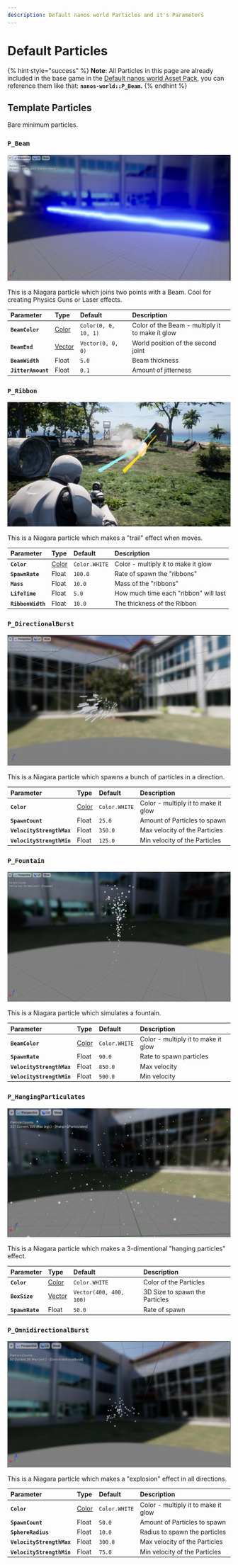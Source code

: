 ```yaml
---
description: Default nanos world Particles and it's Parameters
---
```


# Default Particles

{% hint style="success" %}
**Note**: All Particles in this page are already included in the base game in the [Default nanos world Asset Pack](./), you can reference them like that: **`nanos-world::P_Beam`.**
{% endhint %}

## Template Particles

Bare minimum particles.

### `P_Beam`

![](../../.gitbook/assets/screenshot_40.png)

This is a Niagara particle which joins two points with a Beam. Cool for creating Physics Guns or Laser effects.

| Parameter | Type | Default | Description |
| :--- | :--- | :--- | :--- |
| **`BeamColor`** | [Color](../../scripting-reference/utility-classes/color.md) | `Color(0, 0, 10, 1)` | Color of the Beam - multiply it to make it glow |
| **`BeamEnd`** | [Vector](../../scripting-reference/utility-classes/vector.md) | `Vector(0, 0, 0)` | World position of the second joint |
| **`BeamWidth`** | Float | `5.0` | Beam thickness |
| **`JitterAmount`** | Float | `0.1` | Amount of jitterness |

### `P_Ribbon`

![](../../.gitbook/assets/image%20%2866%29%20%281%29.png)

This is a Niagara particle which makes a "trail" effect when moves.

| Parameter | Type | Default | Description |
| :--- | :--- | :--- | :--- |
| **`Color`** | [Color](../../scripting-reference/utility-classes/color.md) | `Color.WHITE` | Color - multiply it to make it glow |
| **`SpawnRate`** | Float | `100.0` | Rate of spawn the "ribbons" |
| **`Mass`** | Float | `10.0` | Mass of the "ribbons" |
| **`LifeTime`** | Float | `5.0` | How much time each "ribbon" will last |
| **`RibbonWidth`** | Float | `10.0` | The thickness of the Ribbon |

### `P_DirectionalBurst`

![](../../.gitbook/assets/image%20%2865%29.png)

This is a Niagara particle which spawns a bunch of particles in a direction.

| Parameter | Type | Default | Description |
| :--- | :--- | :--- | :--- |
| **`Color`** | [Color](../../scripting-reference/utility-classes/color.md) | `Color.WHITE` | Color - multiply it to make it glow |
| **`SpawnCount`** | Float | `25.0` | Amount of Particles to spawn |
| **`VelocityStrengthMax`** | Float | `350.0` | Max velocity of the Particles |
| **`VelocityStrengthMin`** | Float | `125.0` | Min velocity of the Particles |

### `P_Fountain`

![](../../.gitbook/assets/image%20%2867%29.png)

This is a Niagara particle which simulates a fountain.

| Parameter | Type | Default | Description |
| :--- | :--- | :--- | :--- |
| **`BeamColor`** | [Color](../../scripting-reference/utility-classes/color.md) | `Color.WHITE` | Color - multiply it to make it glow |
| **`SpawnRate`** | Float | `90.0` | Rate to spawn particles |
| **`VelocityStrengthMax`** | Float | `850.0` | Max velocity |
| **`VelocityStrengthMin`** | Float | `500.0` | Min velocity |

### `P_HangingParticulates`

![](../../.gitbook/assets/image%20%2862%29%20%281%29.png)

This is a Niagara particle which makes a 3-dimentional "hanging particles" effect.

| Parameter | Type | Default | Description |
| :--- | :--- | :--- | :--- |
| **`Color`** | [Color](../../scripting-reference/utility-classes/color.md) | `Color.WHITE` | Color of the Particles |
| **`BoxSize`** | [Vector](../../scripting-reference/utility-classes/vector.md) | `Vector(400, 400, 100)` | 3D Size to spawn the Particles |
| **`SpawnRate`** | Float | `50.0` | Rate of spawn |

### `P_OmnidirectionalBurst`

![](../../.gitbook/assets/image%20%2864%29%20%281%29.png)

This is a Niagara particle which makes a "explosion" effect in all directions.

| Parameter | Type | Default | Description |
| :--- | :--- | :--- | :--- |
| **`Color`** | [Color](../../scripting-reference/utility-classes/color.md) | `Color.WHITE` | Color - multiply it to make it glow |
| **`SpawnCount`** | Float | `50.0` | Amount of Particles to spawn |
| **`SphereRadius`** | Float | `10.0` | Radius to spawn the particles |
| **`VelocityStrengthMax`** | Float | `300.0` | Max velocity of the Particles |
| **`VelocityStrengthMin`** | Float | `75.0` | Min velocity of the Particles |

